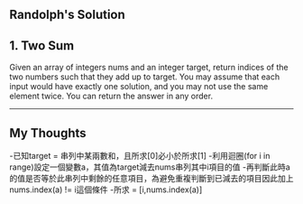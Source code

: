 Randolph's Solution
---

## 1. Two Sum

Given an array of integers nums and an integer target, return indices of the two numbers such that they add up to target.
You may assume that each input would have exactly one solution, and you may not use the same element twice.
You can return the answer in any order.

---

## My Thoughts

-已知target = 串列中某兩數和，且所求[0]必小於所求[1]
-利用迴圈(for i in range)設定一個變數a，其值為target減去nums串列其中i項目的值
-再判斷此時a的值是否等於此串列中剩餘的任意項目，為避免重複判斷到已減去的項目因此加上nums.index(a) != i這個條件
-所求 = [i,nums.index(a)]